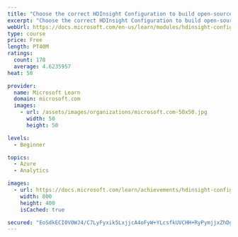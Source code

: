 ```yaml
---
title: "Choose the correct HDInsight Configuration to build open-source analytics solutions"
excerpt: "Choose the correct HDInsight Configuration to build open-source analytics solutions"
webUrl: https://docs.microsoft.com/en-us/learn/modules/hdinsight-config-open-source-solution/
type: course
price: Free
length: PT40M
ratings:
  count: 178
  average: 4.6235957
heat: 50

provider:
  name: Microsoft Learn
  domain: microsoft.com
  images:
    - url: /assets/images/organizations/microsoft.com-50x50.jpg
      width: 50
      height: 50

levels:
  - Beginner

topics:
  - Azure
  - Analytics

images:
  - url: https://docs.microsoft.com/learn/achievements/hdinsight-config-build-oss-analytical-solutions-social.png
    width: 800
    height: 400
    isCached: true

secured: "EoSdkECI0V0WJ4/C7LyFyxik5LxjjcA4oFyW+YLcsfkUVCHH+RyPymjjxZhDgMRbuQWUrkua2Y2rwIBdnRnOhEyLkzVCcbGoG90QeJwSro4jfF1rnJ6jfoCkkKqpDbuc6ZhAHF+djAIcyFDVsUpnaJ9feJHcDVwfVJf4nC3MH3RufAfBeMj3V0H1p6epMXD0sIu7EbyFxtzHW+xXLmNJk+x4Jtne+aF16/WQ7h3o9qmFdVpVlTVbXEcKIufucaOOL35+AZ1PD59XmJiZOXh1tGc681BNHrtaXH/Q7fZZuZ0ny6vLA24mIyvrXVI53UykS/YgOh/pbj+uz9XmY1NHIeXCbZlsOIa9fjqqp4BQ5vqcZ9oGGseUAOgr9URZ0euvDEzB+ifJUcpZW0Rhyo73mMho2kxT1FBWIFhGvrUdLQE=;XuSABsoV0Et6MKw/szdQ0Q=="
---
```


